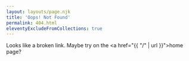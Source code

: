 ```yaml
---
layout: layouts/page.njk
title: 'Oops! Not Found'
permalink: 404.html
eleventyExcludeFromCollections: true
---
```


Looks like a broken link. Maybe try on the <a href="{{ "/" | url }}">home page</a>?
